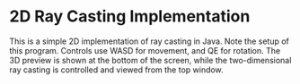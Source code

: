 # 2D Ray Casting Implementation
This is a simple 2D implementation of ray casting in Java. Note the setup of this program. Controls use WASD for movement, and QE for rotation. The 3D preview is shown at the bottom of the screen, while the two-dimensional ray casting is controlled and viewed from the top window.